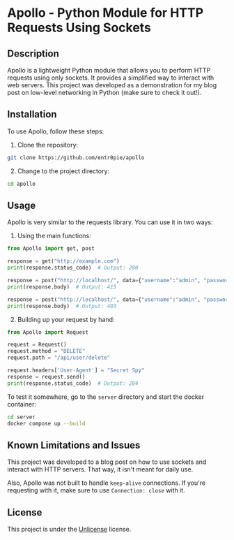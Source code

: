 # Apollo - Python Module for HTTP Requests Using Sockets

## Description

Apollo is a lightweight Python module that allows you to perform HTTP requests using only sockets. It provides a simplified way to interact with web servers. This project was developed as a demonstration for my blog post on low-level networking in Python (make sure to check it out!).

## Installation

To use Apollo, follow these steps:

1. Clone the repository:

```bash
git clone https://github.com/entr0pie/apollo 
```

2. Change to the project directory:

```bash
cd apollo
```

## Usage

Apollo is very similar to the requests library. You can use it in two ways: 

1. Using the main functions:

```python
from Apollo import get, post 

response = get("http://example.com")
print(response.status_code)  # Output: 200

response = post("http://localhost/", data={"username":"admin", "password":"12345"})
print(response.body)  # Output: 415

response = post("http://localhost/", data={"username":"admin", "password":"12345"}, headers={"Content-Type": "application/json"})
print(response.body)  # Output: 403
```

2. Building up your request by hand:

```python
from Apollo import Request 

request = Request()
request.method = "DELETE"
request.path = "/api/user/delete"

request.headers['User-Agent'] = "Secret Spy"
response = request.send()
print(response.status_code)  # Output: 204
```

To test it somewhere, go to the `server` directory and start the docker container:

```bash
cd server
docker compose up --build
```

## Known Limitations and Issues

This project was developed to a blog post on how to use sockets and interact with HTTP servers. That way, it isn't meant for daily use. 

Also, Apollo was not built to handle `keep-alive` connections. If you're requesting with it, make sure to use `Connection: close` with it.

## License

This project is under the [Unlicense](LICENSE) license.
